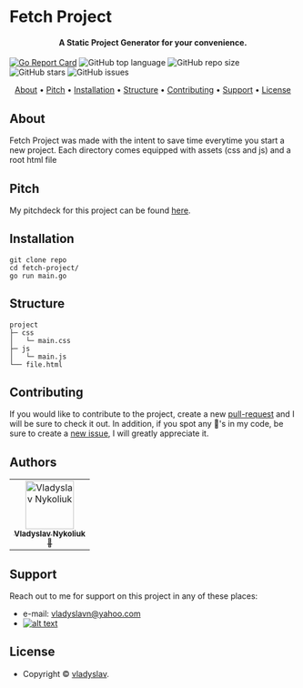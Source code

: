 # Fetch Project
<h4 align="center">A Static Project Generator for your convenience.</h4>

<p align="center">

[![Go Report Card](https://goreportcard.com/badge/github.com/vladyslavnUA/fetch-project)](https://goreportcard.com/report/github.com/vladyslavnUA/fetch-project)
![GitHub top language](https://img.shields.io/github/languages/top/vladyslavnUA/fetch-project)
![GitHub repo size](https://img.shields.io/github/repo-size/vladyslavnUA/fetch-project)
![GitHub stars](https://img.shields.io/github/stars/vladyslavnUA/fetch-project)
![GitHub issues](https://img.shields.io/github/issues/vladyslavnUA/fetch-project)

</p>

<p align="center">
  <a href="#about">About</a> •
  <a href="#pitch">Pitch</a> •
  <a href="#installation">Installation</a> •
  <a href="#structure">Structure</a> •
  <a href="#contributing">Contributing</a> •
  <a href="#support">Support</a> •
  <a href="#license">License</a>
</p>

## About

Fetch Project was made with the intent to save time everytime you start a new project. Each directory comes equipped with assets (css and js) and a root html file

## Pitch
My pitchdeck for this project can be found [here](https://docs.google.com/presentation/d/1fK8obhFOXMXwkZMCJH_MIGSmpSLam7zvcBbY0SkKgsg/edit?usp=sharing).

## Installation
```
git clone repo
cd fetch-project/
go run main.go
```

## Structure
```
project
├─ css
│   └─ main.css
├─ js
│   └─ main.js
└── file.html
```
## Contributing
If you would like to contribute to the project, create a new [pull-request](https://github.com/vladyslavnUA/fetch-project/pulls) and I will be sure to check it out. 
In addition, if you spot any 🐞's in my code, be sure to create a [new issue](https://github.com/vladyslavnUA/fetch-project/issues/new), I will greatly appreciate it.

## Authors

<table>
  <tr>
    <td align="center"><a href="https://github.com/vladyslavnUA"><img src="https://avatars0.githubusercontent.com/u/37787869?v=4" alt="Vladyslav Nykoliuk" width="85px;"/><br><sub><b>Vladyslav Nykoliuk</b><br>🌇</td>
  </tr>
</table>

## Support

[1.1]: http://i.imgur.com/tXSoThF.png
[1]: https://twitter.com/voragoes
Reach out to me for support on this project in any of these places:
- e-mail: vladyslavn@yahoo.com
- [![alt text][1.1]][1]

## License

- Copyright © [vladyslav](https://github.com/vladyslavnUA).
